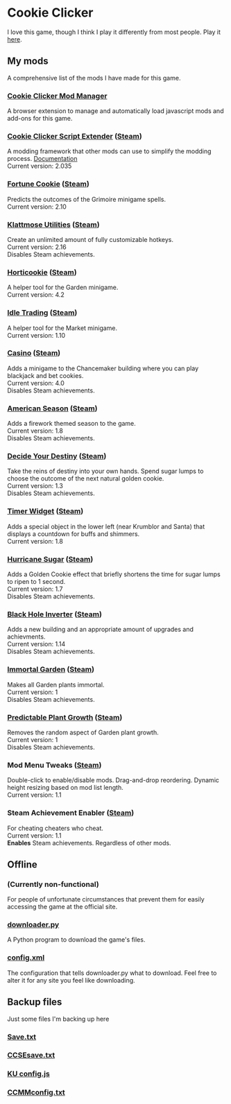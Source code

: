 # Cookie Clicker

I love this game, though I think I play it differently from most people. Play it [here](https://orteil.dashnet.org/cookieclicker/).

## My mods

A comprehensive list of the mods I have made for this game.

### [Cookie Clicker Mod Manager](https://github.com/klattmose/CookieClickerModManager)

A browser extension to manage and automatically load javascript mods and add-ons for this game.

### [Cookie Clicker Script Extender](https://klattmose.github.io/CookieClicker/CCSE.js?v=2.035)  ([Steam](https://steamcommunity.com/sharedfiles/filedetails/?id=2685465009))

A modding framework that other mods can use to simplify the modding process. [Documentation](https://klattmose.github.io/CookieClicker/CCSE-POCs/)\
Current version: 2.035

### [Fortune Cookie](https://klattmose.github.io/CookieClicker/FortuneCookie.js?v=2.10)  ([Steam](https://steamcommunity.com/sharedfiles/filedetails/?id=2685510551&))

Predicts the outcomes of the Grimoire minigame spells.\
Current version: 2.10

### [Klattmose Utilities](https://klattmose.github.io/CookieClicker/KlattmoseUtilities.js?v=2.16)  ([Steam](https://steamcommunity.com/sharedfiles/filedetails/?id=2685514670))

Create an unlimited amount of fully customizable hotkeys.\
Current version: 2.16\
Disables Steam achievements.

### [Horticookie](https://klattmose.github.io/CookieClicker/Horticookie.js?v=4.2)  ([Steam](https://steamcommunity.com/sharedfiles/filedetails/?id=2685514527))

A helper tool for the Garden minigame.\
Current version: 4.2

### [Idle Trading](https://klattmose.github.io/CookieClicker/IdleTrading.js?v=1.10)  ([Steam](https://steamcommunity.com/sharedfiles/filedetails/?id=2685515551))

A helper tool for the Market minigame.\
Current version: 1.10

### [Casino](https://klattmose.github.io/CookieClicker/minigameCasino.js?v=4.0)  ([Steam](https://steamcommunity.com/sharedfiles/filedetails/?id=2685520293))

Adds a minigame to the Chancemaker building where you can play blackjack and bet cookies.\
Current version: 4.0\
Disables Steam achievements.

### [American Season](https://klattmose.github.io/CookieClicker/AmericanSeason.js?v=1.8)  ([Steam](https://steamcommunity.com/sharedfiles/filedetails/?id=2685516372))

Adds a firework themed season to the game.\
Current version: 1.8\
Disables Steam achievements.

### [Decide Your Destiny](https://klattmose.github.io/CookieClicker/DecideDestiny.js?v=1.3)  ([Steam](https://steamcommunity.com/sharedfiles/filedetails/?id=2685516514))

Take the reins of destiny into your own hands. Spend sugar lumps to choose the outcome of the next natural golden cookie.\
Current version: 1.3\
Disables Steam achievements.

### [Timer Widget](https://klattmose.github.io/CookieClicker/CCSE-POCs/TimerWidget.js?v=1.8)  ([Steam](https://steamcommunity.com/sharedfiles/filedetails/?id=2685517207))

Adds a special object in the lower left (near Krumblor and Santa) that displays a countdown for buffs and shimmers.\
Current version: 1.8

### [Hurricane Sugar](https://klattmose.github.io/CookieClicker/CCSE-POCs/HurricaneSugar.js?v=1.7)  ([Steam](https://steamcommunity.com/sharedfiles/filedetails/?id=2685520111))

Adds a Golden Cookie effect that briefly shortens the time for sugar lumps to ripen to 1 second.\
Current version: 1.7\
Disables Steam achievements.

### [Black Hole Inverter](https://klattmose.github.io/CookieClicker/CCSE-POCs/BlackholeInverter.js?v=1.14)  ([Steam](https://steamcommunity.com/sharedfiles/filedetails/?id=2685520002))

Adds a new building and an appropriate amount of upgrades and achievments.\
Current version: 1.14\
Disables Steam achievements.

### [Immortal Garden](https://klattmose.github.io/CookieClicker/ImmortalGarden.js?v=1)  ([Steam](https://steamcommunity.com/sharedfiles/filedetails/?id=2685525527))

Makes all Garden plants immortal.\
Current version: 1\
Disables Steam achievements.

### [Predictable Plant Growth](https://klattmose.github.io/CookieClicker/PredictablePlantGrowth.js?v=1)  ([Steam](https://steamcommunity.com/sharedfiles/filedetails/?id=2685527807))

Removes the random aspect of Garden plant growth.\
Current version: 1\
Disables Steam achievements.

### Mod Menu Tweaks  ([Steam](https://steamcommunity.com/sharedfiles/filedetails/?id=2685529903))

Double-click to enable/disable mods. Drag-and-drop reordering. Dynamic height resizing based on mod list length.\
Current version: 1.1

### Steam Achievement Enabler  ([Steam](https://steamcommunity.com/sharedfiles/filedetails/?id=2685537895))

For cheating cheaters who cheat.\
Current version: 1.1\
**Enables** Steam achievements. Regardless of other mods.

## Offline

### (Currently non-functional)

For people of unfortunate circumstances that prevent them for easily accessing the game at the official site.

### [downloader.py](https://klattmose.github.io/CookieClicker/downloader.py)

A Python program to download the game's files.

### [config.xml](https://klattmose.github.io/CookieClicker/config.xml)

The configuration that tells downloader.py what to download. Feel free to alter it for any site you feel like downloading.

## Backup files

Just some files I'm backing up here

### [Save.txt](https://klattmose.github.io/CookieClicker/Save.txt)
### [CCSEsave.txt](https://klattmose.github.io/CookieClicker/CCSEsave.txt)
### [KU config.js](https://klattmose.github.io/CookieClicker/KU%20config.js)
### [CCMMconfig.txt](https://klattmose.github.io/CookieClicker/CCMMconfig.txt)
